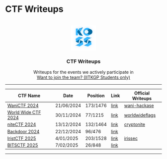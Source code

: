 # CTF Writeups

<a id="readme-top"></a>

<!-- PROJECT LOGO -->
<br />
<div align="center">
  <a href="https://github.com/kossiitkgp/ctf-writeups">
    <img src="https://raw.githubusercontent.com/kossiitkgp/design/3e868073beccb780346b972a66ad309296e50217/logo/koss/main/koss-logo.svg" alt="Logo" width="80" height="80">
  </a>

  <h3 align="center">CTF Writeups</h3>

  <p align="center">
    Writeups for the events we actively participate in
    <br />
    <a href="https://github.com/kossiitkgp/ctf-writeups/issues/new">Want to join the team? (IITKGP Students only)</a>
  </p>
</div>

---

<div align="center">

| CTF Name | Date | Position | Link | Official Writeups
| --- | --- | --- | --- | ---
| [WaniCTF 2024](https://ctftime.org/event/2377) | 21/06/2024 | 173/1476 | [link](./WaniCTF_2024/) | [wani-hackase](https://github.com/wani-hackase/wanictf2024-writeup)
| [World Wide CTF 2024](https://ctftime.org/event/2572) | 30/11/2024 | 77/1215 | [link](./WorldWideCTF/) | [worldwideflags](https://github.com/WorldWideFlags/World-Wide-CTF-2024)
| [niteCTF 2024](https://ctftime.org/event/2461) | 13/12/2024 | 132/1464 | [link](./niteCTF/) | [cryptonite](https://github.com/Cryptonite-MIT/niteCTF-2024)
| [Backdoor 2024](https://ctftime.org/event/2540) | 22/12/2024 | 96/476 | [link](./backdoor/) | 
| [IristCTF 2025](https://ctftime.org/event/2503) | 4/01/2025 | 203/1528 | [link](./irisctf/) | [irissec](https://github.com/IrisSec/IrisCTF-2025-Challenges)
| [BITSCTF 2025]() | 7/02/2025 | 26/848 | [link](./BITSCTF/) | 

</div>

---

<!-- # Resources -->

<!-- ### Forensics -->


<!-- ### Crypto -->


<!-- ### Pwn -->


<!-- ### Web -->


<!-- ### OSINT -->

